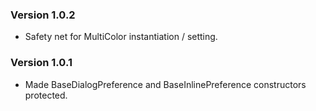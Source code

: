 ### Version 1.0.2
 * Safety net for MultiColor instantiation / setting.
 
 ### Version 1.0.1
  * Made BaseDialogPreference and BaseInlinePreference constructors protected.